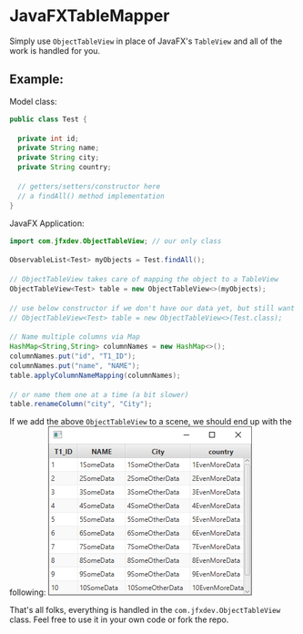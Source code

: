 # JavaFXTableMapper
Simply use `ObjectTableView` in place of JavaFX's `TableView` and all of the work is handled for you.

## Example:

Model class:
```java
public class Test {

  private int id;
  private String name;
  private String city;
  private String country;
  
  // getters/setters/constructor here
  // a findAll() method implementation
}
```

JavaFX Application:
```java
import com.jfxdev.ObjectTableView; // our only class

ObservableList<Test> myObjects = Test.findAll();

// ObjectTableView takes care of mapping the object to a TableView
ObjectTableView<Test> table = new ObjectTableView<>(myObjects);

// use below constructor if we don't have our data yet, but still want the TableView
// ObjectTableView<Test> table = new ObjectTableView<>(Test.class); 
    
// Name multiple columns via Map
HashMap<String,String> columnNames = new HashMap<>();
columnNames.put("id", "T1_ID");
columnNames.put("name", "NAME");
table.applyColumnNameMapping(columnNames);

// or name them one at a time (a bit slower)
table.renameColumn("city", "City");
```


If we add the above `ObjectTableView` to a scene, we should end up with the following:
![table](img/table1.png) 

That's all folks, everything is handled in the `com.jfxdev.ObjectTableView` class. Feel free 
to use it in your own code or fork the repo.
